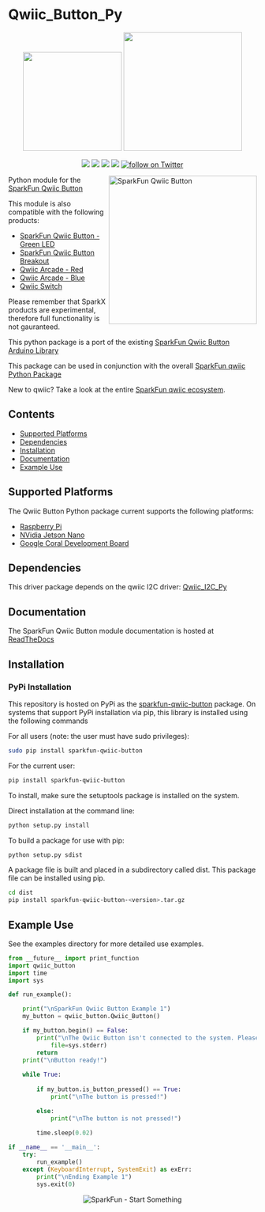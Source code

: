 Qwiic_Button_Py
===============

<p align="center">
   <img src="https://cdn.sparkfun.com/assets/custom_pages/2/7/2/qwiic-logo-registered.jpg"  width=200>  
   <img src="https://www.python.org/static/community_logos/python-logo-master-v3-TM.png"  width=240>   
</p>
<p align="center">
	<a href="https://pypi.org/project/sparkfun-qwiic-button/" alt="Package">
		<img src="https://img.shields.io/pypi/pyversions/sparkfun-qwiic-button.svg" /></a>
	<a href="https://github.com/sparkfun/Qwiic_Button_Py/issues" alt="Issues">
		<img src="https://img.shields.io/github/issues/sparkfun/Qwiic_Button_Py.svg" /></a>
	<a href="https://qwiic-button-py.readthedocs.io/en/main/?" alt="Documentation">
		<img src="https://readthedocs.org/projects/qwiic-button-py/badge/?version=main&style=flat" /></a>
	<a href="https://github.com/sparkfun/Qwiic_Button_Py/blob/master/LICENSE" alt="License">
		<img src="https://img.shields.io/badge/license-MIT-blue.svg" /></a>
	<a href="https://twitter.com/intent/follow?screen_name=sparkfun">
        	<img src="https://img.shields.io/twitter/follow/sparkfun.svg?style=social&logo=twitter"
           	 alt="follow on Twitter"></a>

</p>

<img src="https://cdn.sparkfun.com/assets/parts/1/4/5/7/3/15932-SparkFun_Qwiic_Button_-_Red-01.jpg"  align="right" width=300 alt="SparkFun Qwiic Button">

Python module for the [SparkFun Qwiic Button](https://www.sparkfun.com/products/15932)

This module is also compatible with the following products:
* [SparkFun Qwiic Button - Green LED](https://www.sparkfun.com/products/16842)
* [SparkFun Qwiic Button Breakout](https://www.sparkfun.com/products/15931)
* [Qwiic Arcade - Red](https://www.sparkfun.com/products/15591)
* [Qwiic Arcade - Blue](https://www.sparkfun.com/products/15592)
* [Qwiic Switch](https://www.sparkfun.com/products/15586)

Please remember that SparkX products are experimental, therefore full functionality is not gauranteed.

This python package is a port of the existing [SparkFun Qwiic Button Arduino Library](https://github.com/sparkfun/SparkFun_Qwiic_Button_Arduino_Library)

This package can be used in conjunction with the overall [SparkFun qwiic Python Package](https://github.com/sparkfun/Qwiic_Py)

New to qwiic? Take a look at the entire [SparkFun qwiic ecosystem](https://www.sparkfun.com/qwiic).

## Contents

* [Supported Platforms](#supported-platforms)
* [Dependencies](#dependencies)
* [Installation](#installation)
* [Documentation](#documentation)
* [Example Use](#example-use)

Supported Platforms
--------------------
The Qwiic Button Python package current supports the following platforms:
* [Raspberry Pi](https://www.sparkfun.com/search/results?term=raspberry+pi)
* [NVidia Jetson Nano](https://www.sparkfun.com/products/15297)
* [Google Coral Development Board](https://www.sparkfun.com/products/15318)

Dependencies
--------------
This driver package depends on the qwiic I2C driver:
[Qwiic_I2C_Py](https://github.com/sparkfun/Qwiic_I2C_Py)

Documentation
-------------
The SparkFun Qwiic Button module documentation is hosted at [ReadTheDocs](https://qwiic-button-py.readthedocs.io/en/main/?)

Installation
---------------
### PyPi Installation

This repository is hosted on PyPi as the [sparkfun-qwiic-button](https://pypi.org/project/sparkfun-qwiic-button/) package. On systems that support PyPi installation via pip, this library is installed using the following commands

For all users (note: the user must have sudo privileges):
```sh
sudo pip install sparkfun-qwiic-button
```
For the current user:

```sh
pip install sparkfun-qwiic-button
```
To install, make sure the setuptools package is installed on the system.

Direct installation at the command line:
```sh
python setup.py install
```

To build a package for use with pip:
```sh
python setup.py sdist
 ```
A package file is built and placed in a subdirectory called dist. This package file can be installed using pip.
```sh
cd dist
pip install sparkfun-qwiic-button-<version>.tar.gz
```

Example Use
 -------------
See the examples directory for more detailed use examples.

```python
from __future__ import print_function
import qwiic_button 
import time
import sys

def run_example():

    print("\nSparkFun Qwiic Button Example 1")
    my_button = qwiic_button.Qwiic_Button()

    if my_button.begin() == False:
        print("\nThe Qwiic Button isn't connected to the system. Please check your connection", \
            file=sys.stderr)
        return
    print("\nButton ready!")
    
    while True:   
        
        if my_button.is_button_pressed() == True:
            print("\nThe button is pressed!")

        else:    
            print("\nThe button is not pressed!")
            
        time.sleep(0.02)

if __name__ == '__main__':
    try:
        run_example()
    except (KeyboardInterrupt, SystemExit) as exErr:
        print("\nEnding Example 1")
        sys.exit(0)

```
<p align="center">
<img src="https://cdn.sparkfun.com/assets/custom_pages/3/3/4/dark-logo-red-flame.png" alt="SparkFun - Start Something">
</p>
